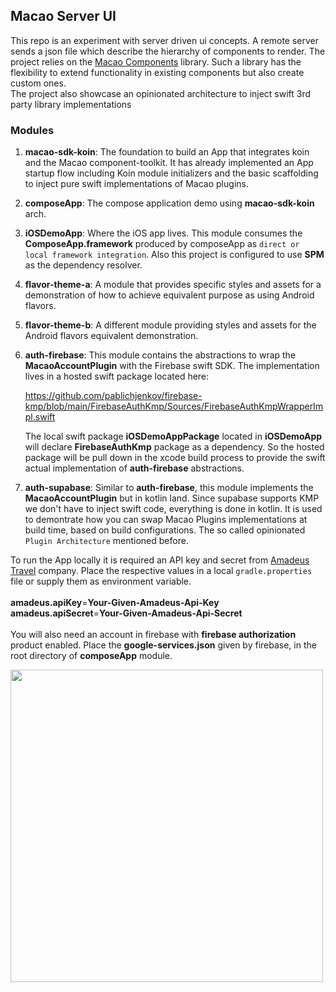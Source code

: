 ## Macao Server UI
This repo is an experiment with server driven ui concepts. A remote server sends a json file which describe the hierarchy of components to render. The project relies on the [Macao Components](https://github.com/pablichjenkov/macao-sdk) library. Such a library has the flexibility to extend functionality in existing components but also create custom ones.
<BR/>
The project also showcase an opinionated architecture to inject swift 3rd party library implementations 


### Modules
1. **macao-sdk-koin**: The foundation to build an App that integrates koin and the Macao component-toolkit. It has already implemented an App startup flow including Koin module initializers and the basic scaffolding to inject pure swift implementations of Macao plugins.

2. **composeApp**: The compose application demo using **macao-sdk-koin** arch.

3. **iOSDemoApp**: Where the iOS app lives. This module consumes the **ComposeApp.framework** produced by composeApp as `direct or local framework integration`. Also this project is configured to use **SPM** as the dependency resolver.

4. **flavor-theme-a**: A module that provides specific styles and assets for a demonstration of how to achieve equivalent purpose as using Android flavors.

5. **flavor-theme-b**: A different module providing styles and assets for the Android flavors equivalent demonstration.

6. **auth-firebase**: This module contains the abstractions to wrap the **MacaoAccountPlugin** with the Firebase swift SDK. The implementation lives in a hosted swift package located here:

   https://github.com/pablichjenkov/firebase-kmp/blob/main/FirebaseAuthKmp/Sources/FirebaseAuthKmpWrapperImpl.swift

   The local swift package **iOSDemoAppPackage** located in **iOSDemoApp** will declare **FirebaseAuthKmp** package as a dependency. So the hosted package will be pull down in the xcode build process to provide the swift actual implementation of **auth-firebase** abstractions.

7. **auth-supabase**: Similar to **auth-firebase**, this module implements the **MacaoAccountPlugin** but in kotlin land. Since supabase supports KMP we don't have to inject swift code, everything is done in kotlin. It is used to demontrate how you can swap Macao Plugins implementations at build time, based on build configurations. The so called opinionated `Plugin Architecture` mentioned before.

To run the App locally it is required an API key and secret from [Amadeus Travel](https://amadeus.com/) company. Place the respective values in a local `gradle.properties` file or supply them as environment variable.
<BR/>
<BR/>
**amadeus.apiKey**=**Your-Given-Amadeus-Api-Key**
<BR/>
**amadeus.apiSecret**=**Your-Given-Amadeus-Api-Secret**
<BR/>
<BR/>
You will also need an account in firebase with **firebase authorization** product enabled. Place the **google-services.json** given by firebase, in the root directory of **composeApp** module.

<image width="500" src="https://github.com/pablichjenkov/macao-marketplace/assets/5303301/99efccca-8f13-4b1b-a7df-29538f26872a"/>


   







